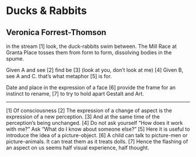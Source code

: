 # Ducks & Rabbits
## Veronica Forrest-Thomson
in the stream [1]
look, the duck-rabbits swim between.
The Mill Race
at Granta Place
tosses them from form to form,
dissolving bodies in the spume.

Given A and see [2]
find be [3]
(look at you, don’t look at me) [4]
Given B, see A and C.
that’s what metaphor [5]
is for.

Date and place
in the expression of a face [6]
provide the frame
for an instinct to rename, [7]
to try to hold apart
Gestalt and Art.

* * *
[1] Of consciousness
[2] The expression of a change of aspect is the expression of a new
perception.
[3] And at the same time of the perception’s being unchanged.
[4] Do not ask yourself “How does it work with me?” Ask “What do I know about
someone else?”
[5] Here it is useful to introduce the idea of a picture-object.
[6] A child can talk to picture-men or picture-animals. It can treat them as
it treats dolls.
[7] Hence the flashing of an aspect on us seems half visual experience, half
thought.
